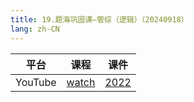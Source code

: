 ```yaml
---
title: 19.题海巩固课—管综（逻辑）（20240918）
lang: zh-CN
---
```



| 平台       | 课程                                                                                                    | 课件                                                                                         |
|----------|-------------------------------------------------------------------------------------------------------|----------------------------------------------------------------------------------------------|
| YouTube  | [watch](https://www.youtube.com/watch?v=5Ups77MUOvo&list=PLm0MFkgiW1Jifh_vbdTALFpNGQ5V1hoDO&index=19) | [2022](../../public/logic/%E9%80%BB%E8%BE%91-%E6%AD%A3%E5%BC%8F%E8%AF%BE/pdf/2022%20-sc.pdf) |





